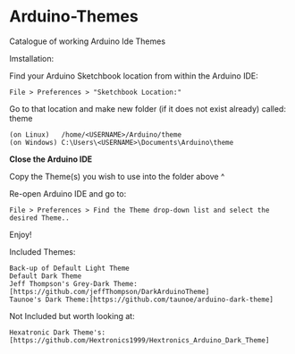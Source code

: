 # Arduino-Themes
Catalogue of working Arduino Ide Themes

Imstallation:

Find your Arduino Sketchbook location from within the Arduino IDE:
```
File > Preferences > "Sketchbook Location:"
```

Go to that location and make new folder (if it does not exist already) called: theme
```
(on Linux)   /home/<USERNAME>/Arduino/theme
(on Windows) C:\Users\<USERNAME>\Documents\Arduino\theme
```

__Close the Arduino IDE__

Copy the Theme(s) you wish to use into the folder above ^

Re-open Arduino IDE and go to:
```
File > Preferences > Find the Theme drop-down list and select the desired Theme..
```
Enjoy!


Included Themes:
```
Back-up of Default Light Theme
Default Dark Theme
Jeff Thompson's Grey-Dark Theme:[https://github.com/jeffThompson/DarkArduinoTheme]
Taunoe's Dark Theme:[https://github.com/taunoe/arduino-dark-theme]
```

Not Included but worth looking at:
```
Hexatronic Dark Theme's:[https://github.com/Hextronics1999/Hextronics_Arduino_Dark_Theme]
```

